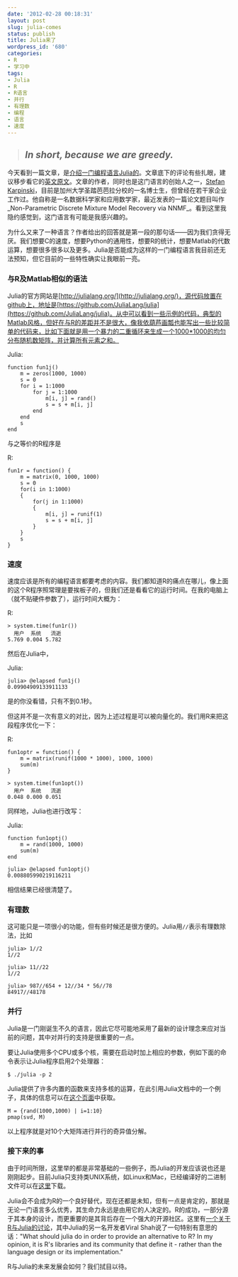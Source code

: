 ```yaml
---
date: '2012-02-28 00:18:31'
layout: post
slug: julia-comes
status: publish
title: Julia来了
wordpress_id: '680'
categories:
- R
- 学习中
tags:
- Julia
- R
- R语言
- 并行
- 有理数
- 编程
- 语言
- 速度
---
```


> ## _In short, because we are greedy._


今天看到一篇文章，是[介绍一门编程语言Julia的](http://sd.csdn.net/a/20120223/312315.html)。文章底下的评论有些扎眼，建议移步看它的[英文原文](http://julialang.org/blog/2012/02/why-we-created-julia/)。文章的作者，同时也是这门语言的创始人之一，[Stefan Karpinski](http://karpinski.org/)，目前是加州大学圣踏芭芭拉分校的一名博士生，但曾经在若干家企业工作过。他自称是一名数据科学家和应用数学家，最近发表的一篇论文题目叫作_Non-Parametric Discrete Mixture Model Recovery via NNMF_。看到这里我隐约感觉到，这门语言有可能是我感兴趣的。

为什么又来了一种语言？作者给出的回答就是第一段的那句话——因为我们贪得无厌。我们想要C的速度，想要Python的通用性，想要R的统计，想要Matlab的代数运算，想要很多很多以及更多。Julia是否能成为这样的一门编程语言我目前还无法预知，但它目前的一些特性确实让我眼前一亮。


### 与R及Matlab相似的语法


Julia的官方网站是[http://julialang.org/](http://julialang.org/)，源代码放置在github上，地址是[https://github.com/JuliaLang/julia](https://github.com/JuliaLang/julia)。从中可以看到一些示例的代码，典型的Matlab风格，但好在与R的差距并不是很大，像我依葫芦画瓢也能写出一些比较简单的代码来，比如下面就是用一个暴力的二重循环来生成一个1000*1000的均匀分布随机数矩阵，并计算所有元素之和。

Julia:

    function fun1j()
        m = zeros(1000, 1000)
        s = 0
        for i = 1:1000
            for j = 1:1000
                m[i, j] = rand()
                s = s + m[i, j]
            end
        end
        s
    end


与之等价的R程序是

R:

    
    fun1r = function() {
        m = matrix(0, 1000, 1000)
        s = 0
        for(i in 1:1000)
        {
            for(j in 1:1000)
            {
                m[i, j] = runif(1)
                s = s + m[i, j]
            }
        }
        s
    }




### 速度


速度应该是所有的编程语言都要考虑的内容。我们都知道R的痛点在哪儿，像上面的这个R程序照常理是要挨板子的，但我们还是看看它的运行时间。在我的电脑上（就不贴硬件参数了），运行时间大概为：

R:

    
    > system.time(fun1r())
      用户  系统   流逝
    5.769 0.004 5.782


然后在Julia中，

Julia:

    
    julia> @elapsed fun1j()
    0.09904909133911133


是的你没看错，只有不到0.1秒。

但这并不是一次有意义的对比，因为上述过程是可以被向量化的。我们用R来把这段程序优化一下：

R:

    
    fun1optr = function() {
        m = matrix(runif(1000 * 1000), 1000, 1000)
        sum(m)
    }
    
    > system.time(fun1opt())
      用户  系统   流逝
    0.048 0.000 0.051


同样地，Julia也进行改写：

Julia:

    
    function fun1optj()
        m = rand(1000, 1000)
        sum(m)
    end
    
    julia> @elapsed fun1optj()
    0.008805990219116211


相信结果已经很清楚了。


### 有理数


这可能只是一项很小的功能，但有些时候还是很方便的。Julia用`//`表示有理数除法，比如

    
    julia> 1//2
    1//2
    
    julia> 11//22
    1//2
    
    julia> 987//654 + 12//34 * 56//78
    84917//48178




### 并行


Julia是一门刚诞生不久的语言，因此它尽可能地采用了最新的设计理念来应对当前的问题，其中对并行的支持是很重要的一点。

要让Julia使用多个CPU或多个核，需要在启动时加上相应的参数，例如下面的命令表示让Julia程序启用2个处理器：

    
    $ ./julia -p 2


Julia提供了许多内置的函数来支持多核的运算，在此引用Julia文档中的一个例子，具体的信息可以在[这个页面](http://julialang.org/manual/parallel-computing/)中获取。

    
    M = {rand(1000,1000) | i=1:10}
    pmap(svd, M)


以上程序就是对10个大矩阵进行并行的奇异值分解。


### 接下来的事


由于时间所限，这里举的都是非常基础的一些例子，而Julia的开发应该说也还是刚刚起步。目前Julia只支持类UNIX系统，如Linux和Mac，已经编译好的二进制文件可以在[这里](https://github.com/JuliaLang/julia/downloads)下载。

Julia会不会成为R的一个良好替代，现在还都是未知，但有一点是肯定的，那就是无论一门语言多么优秀，其生命力永远是由用它的人决定的。R的成功，一部分源于其本身的设计，而更重要的是其背后存在一个强大的开源社区。这里有[一个关于R与Julia的讨论](http://groups.google.com/group/julia-dev/browse_thread/thread/9f79ed4f8334830a)，其中Julia的另一名开发者Viral Shah说了一句特别有意思的话："What should julia do in order to provide an alternative to R? In my opinion, it is R's libraries and its community that define it - rather than the language design or its implementation."

R与Julia的未来发展会如何？我们拭目以待。
